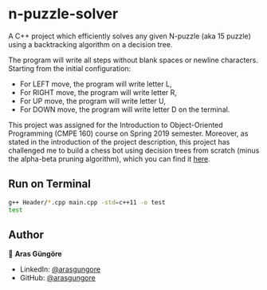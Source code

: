 # n-puzzle-solver

A C++ project which efficiently solves any given N-puzzle (aka 15 puzzle) using a backtracking algorithm on a decision tree.

The program will write all steps without blank spaces or newline characters. Starting from the initial configuration:
- For LEFT move, the program will write letter L,
- For RIGHT move, the program will write letter R,
- For UP move, the program will write letter U,
- For DOWN move, the program will write letter D on the terminal.

This project was assigned for the Introduction to Object-Oriented Programming (CMPE 160) course on Spring 2019 semester.
Moreover, as stated in the introduction of the project description, this project has challenged me to build a chess bot
using decision trees from scratch (minus the alpha-beta pruning algorithm), which you can find it [here](https://github.com/arasgungore/chess-bot).



## Run on Terminal

```sh
g++ Header/*.cpp main.cpp -std=c++11 -o test
test
```



## Author

👤 **Aras Güngöre**

* LinkedIn: [@arasgungore](https://www.linkedin.com/in/arasgungore)
* GitHub: [@arasgungore](https://github.com/arasgungore)

